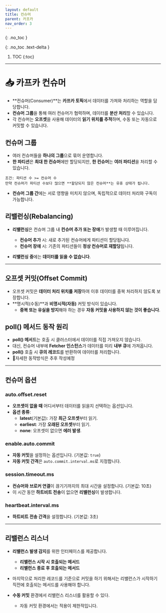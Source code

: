 ```yaml
---
layout: default
title: 컨슈머
parent: 카프카
nav_order: 3
---
```


{: .no_toc }

{: .no_toc .text-delta }

1. TOC
   {:toc}

---

# 📥 카프카 컨슈머

- **컨슈머(Consumer)**는 **카프카 토픽**에서 데이터를 가져와 처리하는 역할을 담당합니다.
- **컨슈머 그룹**을 통해 여러 컨슈머가 협력하며, 데이터를 **분산 처리**할 수 있습니다.
- 각 컨슈머는 **오프셋**을 사용해 데이터의 **읽기 위치를 추적**하며, 수동 또는 자동으로 커밋할 수 있습니다.

## **컨슈머 그룹**

- 여러 컨슈머들을 **하나의 그룹**으로 묶어 운영합니다.
- **한 파티션**은 **최대 한 컨슈머**에만 할당되지만, **한 컨슈머**는 **여러 파티션**을 처리할 수 있습니다.

```text
조건: 파티션 수 >= 컨슈머 수  
만약 컨슈머가 파티션 수보다 많으면 **할당되지 않은 컨슈머**는 유휴 상태가 됩니다.
```

- **컨슈머 그룹 간**에는 서로 영향을 미치지 않으며, 독립적으로 데이터 처리와 구독이 가능합니다.



## **리밸런싱(Rebalancing)**

- **리밸런싱**은 컨슈머 그룹 내 **컨슈머 추가 또는 장애**가 발생할 때 이루어집니다.
    - **컨슈머 추가** 시: 새로 추가된 컨슈머에게 파티션이 할당됩니다.
    - **컨슈머 장애** 시: 기존의 파티션들이 **정상 컨슈머로 재할당**됩니다.

- **리밸런싱 중**에는 **데이터를 읽을 수 없습니다**.

---

## **오프셋 커밋(Offset Commit)**

- 오프셋 커밋은 **데이터 처리 위치를 저장**하여 이후 데이터를 중복 처리하지 않도록 보장합니다.
- **명시적(수동)**과 **비명시적(자동)** 커밋 방식이 있습니다.
    - **중복 또는 유실을 방지**해야 하는 경우 **자동 커밋을 사용하지 않는 것이 좋습니다**.
    
## **poll() 메서드 동작 원리**

- **poll() 메서드**는 호출 시 클러스터에서 데이터를 직접 가져오지 않습니다.
- 대신, 컨슈머 내부에 **Fetcher 인스턴스**가 데이터를 미리 **내부 큐**에 가져옵니다.
- **poll()** 호출 시 **큐의 레코드**를 반환하여 데이터를 처리합니다.
- 🚗자세한 동작방식은 추후 작성예정

---

## **컨슈머 옵션**

### **auto.offset.reset**
- **오프셋이 없을 때** 어디서부터 데이터를 읽을지 선택하는 옵션입니다.
- **옵션 종류**:
    - **latest**(기본값): 가장 **최근 오프셋**부터 읽기.
    - **earliest**: 가장 **오래된 오프셋**부터 읽기.
    - **none**: 오프셋이 없으면 **에러 발생**.

### **enable.auto.commit**
- **자동 커밋**을 설정하는 옵션입니다. (기본값: `true`)
- **자동 커밋 간격**은 `auto.commit.interval.ms`로 지정합니다.

### **session.timeout.ms**
- **컨슈머와 브로커 연결**이 끊기기까지의 최대 시간을 설정합니다. (기본값: 10초)
- 이 시간 동안 **하트비트 전송**이 없으면 **리밸런싱**이 발생합니다.

### **heartbeat.interval.ms**
- **하트비트 전송 간격**을 설정합니다. (기본값: 3초)

---

## **리밸런스 리스너**

- **리밸런스 발생 감지**를 위한 인터페이스를 제공합니다.
    - **리밸런스 시작 시 호출되는 메서드**
    - **리밸런스 종료 후 호출되는 메서드**
- 마지막으로 처리한 레코드를 기준으로 커밋을 하기 위해서는 리밸런스가 시작하기 직전에 호출되는 메서드를 사용해야 합니다.

- **수동 커밋** 환경에서 리밸런스 리스너를 활용할 수 있다.
    - 자동 커밋 환경에서는 적용이 제한적입니다.

